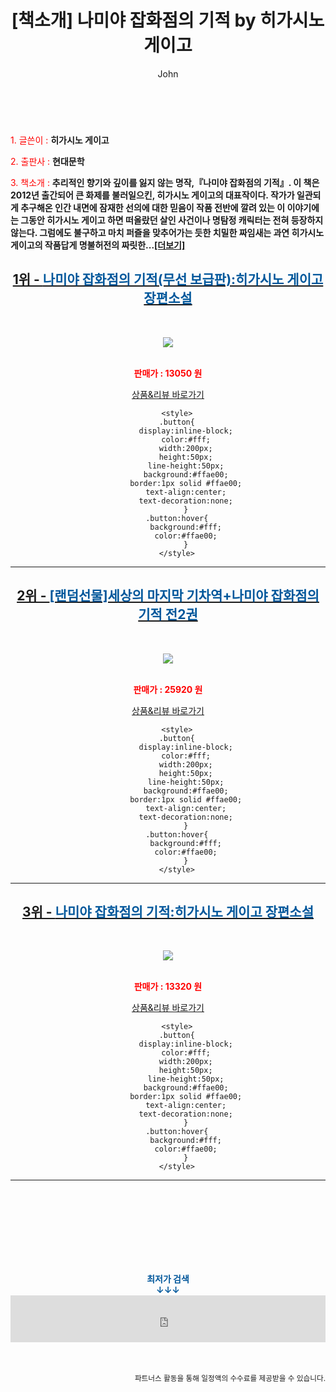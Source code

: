 ﻿---
layout: post
title:  "[책소개] 나미야 잡화점의 기적 by 히가시노 게이고"
author: John
categories: [ 도서 ]
tags: [ 나미야 잡화점의 기적, 나미야 잡화점의 기적 줄거리, 나미야 잡화점의 기적 영화, 나미야 잡화점의 기적 명대사, 나미야 잡화점의 기적 pdf, 나미야 잡화점의 기적 교훈, 나미야 잡화점의 기적 서평, 나미야 잡화점의 기적 txt, 나미야 잡화점의 기적 다시보기, 나미야 잡화점의 기적 영어로 ]
image: https://search1.kakaocdn.net/thumb/R120x174.q85/?fname=http%3A%2F%2Ft1.daumcdn.net%2Flbook%2Fimage%2F1006628%3Ftimestamp%3D20230228200149 
description: "[책소개] 나미야 잡화점의 기적 by 히가시노 게이고"
toc: true
toc_sticky: true
---

<br>
<p>
<font color='#ff0000'>1. 글쓴이 : </font><b>히가시노 게이고</b>
<p>
<font color='#ff0000'>2. 출판사 : </font><b>현대문학</b>
<p>
<font color='#ff0000'>3. 책소개 : </font><b>추리적인 향기와 깊이를 잃지 않는 명작,『나미야 잡화점의 기적』. 이 책은 2012년 출간되어 큰 화제를 불러일으킨, 히가시노 게이고의 대표작이다. 작가가 일관되게 추구해온 인간 내면에 잠재한 선의에 대한 믿음이 작품 전반에 깔려 있는 이 이야기에는 그동안 히가시노 게이고 하면 떠올랐던 살인 사건이나 명탐정 캐릭터는 전혀 등장하지 않는다. 그럼에도 불구하고 마치 퍼즐을 맞추어가는 듯한 치밀한 짜임새는 과연 히가시노 게이고의 작품답게 명불허전의 짜릿한...<a href="https://link.coupang.com/re/AFFSDP?lptag=AF7307611&pageKey=7048181393&itemId=17446829201&vendorItemId=84615378902&traceid=V0-153-19c4b9719e825e9a&requestid=20230311063016642323389" target="_blank">[더보기]</a></b>
<p>
    
<center><h2><a href="https://link.coupang.com/re/AFFSDP?lptag=AF7307611&pageKey=7048181393&itemId=17446829201&vendorItemId=84615378902&traceid=V0-153-19c4b9719e825e9a&requestid=20230311063016642323389" target="_blank"><b>1위 - <font color='#01579B'>나미야 잡화점의 기적(무선 보급판):히가시노 게이고 장편소설</font></b></a></h2><br>

<a href="https://link.coupang.com/re/AFFSDP?lptag=AF7307611&pageKey=7048181393&itemId=17446829201&vendorItemId=84615378902&traceid=V0-153-19c4b9719e825e9a&requestid=20230311063016642323389" target="_blank"><img src="https://static.coupangcdn.com/image/retail/images/2023/01/06/17/9/748b61ff-e74d-414a-b20a-1d98fe9338cf.jpg"></a><br><br>

<b><font color='#ff0000'>판매가 : 13050 원</font></b><br>

<a href="https://link.coupang.com/re/AFFSDP?lptag=AF7307611&pageKey=7048181393&itemId=17446829201&vendorItemId=84615378902&traceid=V0-153-19c4b9719e825e9a&requestid=20230311063016642323389" target="_blank" class="button">상품&리뷰 바로가기</a><p>

        <style>
        .button{
            display:inline-block;
            color:#fff;
            width:200px;
            height:50px;
            line-height:50px;
            background:#ffae00;
            border:1px solid #ffae00;
            text-align:center;
            text-decoration:none;
            }
        .button:hover{
            background:#fff;
            color:#ffae00;
            }
        </style>

<hr>

<center><h2><a href="https://link.coupang.com/re/AFFSDP?lptag=AF7307611&pageKey=6621092904&itemId=15053737048&vendorItemId=82276132844&traceid=V0-153-032c88f468e7c1ea&requestid=20230311063016642323389" target="_blank"><b>2위 - <font color='#01579B'>[랜덤선물]세상의 마지막 기차역+나미야 잡화점의 기적 전2권</font></b></a></h2><br>

<a href="https://link.coupang.com/re/AFFSDP?lptag=AF7307611&pageKey=6621092904&itemId=15053737048&vendorItemId=82276132844&traceid=V0-153-032c88f468e7c1ea&requestid=20230311063016642323389" target="_blank"><img src="https://static.coupangcdn.com/image/vendor_inventory/cc84/ce6631b5f1afd2be5be692eae73af18de20e15d3f9a0440eca7204255792.jpg"></a><br><br>

<b><font color='#ff0000'>판매가 : 25920 원</font></b><br>

<a href="https://link.coupang.com/re/AFFSDP?lptag=AF7307611&pageKey=6621092904&itemId=15053737048&vendorItemId=82276132844&traceid=V0-153-032c88f468e7c1ea&requestid=20230311063016642323389" target="_blank" class="button">상품&리뷰 바로가기</a><p>

        <style>
        .button{
            display:inline-block;
            color:#fff;
            width:200px;
            height:50px;
            line-height:50px;
            background:#ffae00;
            border:1px solid #ffae00;
            text-align:center;
            text-decoration:none;
            }
        .button:hover{
            background:#fff;
            color:#ffae00;
            }
        </style>

<hr>

<center><h2><a href="https://link.coupang.com/re/AFFSDP?lptag=AF7307611&pageKey=4534920635&itemId=5481804563&vendorItemId=3137017570&traceid=V0-153-e12cefa300a6d1ec&requestid=20230311063016642323389" target="_blank"><b>3위 - <font color='#01579B'>나미야 잡화점의 기적:히가시노 게이고 장편소설</font></b></a></h2><br>

<a href="https://link.coupang.com/re/AFFSDP?lptag=AF7307611&pageKey=4534920635&itemId=5481804563&vendorItemId=3137017570&traceid=V0-153-e12cefa300a6d1ec&requestid=20230311063016642323389" target="_blank"><img src="https://static.coupangcdn.com/image/vendor_inventory/c421/9375952c7576cc639966767525072e7bca150d285b5d8277e16895590bbf.jpg"></a><br><br>

<b><font color='#ff0000'>판매가 : 13320 원</font></b><br>

<a href="https://link.coupang.com/re/AFFSDP?lptag=AF7307611&pageKey=4534920635&itemId=5481804563&vendorItemId=3137017570&traceid=V0-153-e12cefa300a6d1ec&requestid=20230311063016642323389" target="_blank" class="button">상품&리뷰 바로가기</a><p>

        <style>
        .button{
            display:inline-block;
            color:#fff;
            width:200px;
            height:50px;
            line-height:50px;
            background:#ffae00;
            border:1px solid #ffae00;
            text-align:center;
            text-decoration:none;
            }
        .button:hover{
            background:#fff;
            color:#ffae00;
            }
        </style>

<hr>

<br><br><br><br><br><br><br>
<center><b><font color='#01579B' size='medium'>최저가 검색<br>
↓↓↓</font></b></center>
<center><iframe src="https://coupa.ng/b1Tbjx" width="100%" height="75" frameborder="0" scrolling="no" referrerpolicy="unsafe-url"></iframe></center>
<br><br>
<p>
<small>
    <div align="right">파트너스 활동을 통해 일정액의 수수료를 제공받을 수 있습니다.</div>
</small>
</p>
